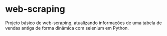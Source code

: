 # web-scraping
Projeto básico de web-scraping, atualizando informações de uma tabela de vendas antiga de forma dinâmica com selenium em Python.
